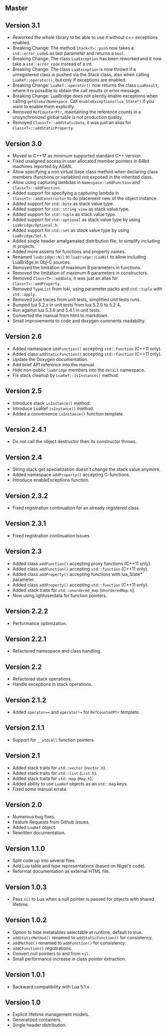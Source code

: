 ## Master

## Version 3.1

* Reworked the whole library to be able to use it without c++ exceptions enabled.
* Breaking Change: The method `Stack<T>::push` now takes a `std::error_code&` as last parameter and returns a `bool`.
* Breaking Change: The class `LuaException` has been reworked and it now take a `std::error_code` instead of a int.
* Breaking Change: The class `LuaException` is now thrown if a unregistered class is pushed via the Stack class, also when calling `LuaRef::operator()`, but only if exceptions are enabled.
* Breaking Change: `LuaRef::operator()` now returns the class `LuaResult`, where it is possible to obtain the call results or error message.
* Breaking Change: LuaBridge does not silently enable exceptions when calling `getGlobalNamespace`. Call `enableExceptions(lua_State*)` if you want to enable them explicitly.
* Removed `RefCounterPtr`, maintaining the reference counts in a unsynchronized global table is not production quality.
* Removed `Class<T>::addStaticData`, it was just an alias for `Class<T>::addStaticProperty`.

## Version 3.0

* Moved to C++17 as minimum supported standard C++ version.
* Fixed unaligned access in user allocated member pointers in 64bit machines reported by ASAN.
* Allow specifying a non virtual base class method when declaring class members (functions or variables) not exposed in the inherited class.
* Allow using capturing lambdas in `Namespace::addFunction` and `Class<T>::addFunction`.
* Added support for specifying a capturing lambda in `Class<T>::addConstructor` to do placement new of the object instance.
* Added support for `std::byte` as stack value type.
* Added support for `std::string_view` as stack value type.
* Added support for `std::tuple` as stack value type.
* Added support for `std::optional` as stack value type by using `LuaBridge/Optional.h`.
* Added support for `std::set` as stack value type by using `LuaBridge/Set.h`.
* Added single header amalgamated distribution file, to simplify including in projects.
* Added more asserts for functions and property names.
* Renamed `luabridge::Nil` to `luabridge::LuaNil` to allow including LuaBridge in Obj-C sources.
* Removed the limitation of maximum 8 parameters in functions.
* Removed the limitation of maximum 8 parameters in constructors.
* Removed `Class<T>::addData`, it was just an alias for `Class<T>::addProperty`.
* Removed `TypeList` from loki, using parameter packs and `std::tuple` with `std::apply`.
* Removed juce traces from unit tests, simplified unit tests runs.
* Bumped lua 5.2.x in unit tests from lua 5.2.0 to 5.2.4.
* Run against lua 5.3.6 and 5.4.1 in unit tests.
* Converted the manual from html to markdown.
* Small improvements to code and doxygen comments readability.

## Version 2.6

* Added namespace `addFunction()` accepting `std::function` (C++11 only).
* Added class `addStaticFunction()` accepting `std::function` (C++11 only).
* Update the Doxygen documentation.
* Add brief API reference into the manual.
* Hide non-public `luabridge` members into the `detail` namespace.
* Fix stack cleanup by `LuaRef::isInstance()` method.

## Version 2.5

* Introduce stack `isInstance()` method.
* Introduce LuaRef `isInstance()` method.
* Added a convenience `isInstance()` function template.

## Version 2.4.1

* Do not call the object destructor then its constructor throws.

## Version 2.4

* String stack get specialization doesn't change the stack value anymore.
* Added namespace `addProperty()` accepting C-functions.
* Introduce enableExceptions function.

## Version 2.3.2

* Fixed registration continuation for an already registered class.

## Version 2.3.1

* Fixed registration continuation issues.

## Version 2.3

* Added class `addFunction()` accepting proxy functions (C++11 only).
* Added class `addFunction()` accepting `std::function` (C++11 only).
* Added class `addProperty()` accepting functions with lua_State* parameter.
* Added class `addProperty()` accepting `std::function` (C++11 only).
* Added stack traits for `std::unordered_map` (`UnorderedMap.h`).
* Now using lightuserdata for function pointers.

## Version 2.2.2

* Performance optimization.

## Version 2.2.1

* Refactored namespace and class handling.

## Version 2.2

* Refactored stack operations.
* Handle exceptions in stack operations.

## Version 2.1.2

* Added `operator==` and `operator!=` for `RefCountedPtr` template.

## Version 2.1.1

* Support for `__stdcall` function pointers.

## Version 2.1

* Added stack traits for `std::vector` (`Vector.h`).
* Added stack traits for `std::list` (`List.h`).
* Added stack traits for `std::map` (`Map.h`).
* Added ability to use `LuaRef` objects as an `std::map` keys.
* Fixed some manual errata.

## Version 2.0

* Numerous bug fixes.
* Feature Requests from Github issues.
* Added `LuaRef` object.
* Rewritten documentation.

## Version 1.1.0

* Split code up into several files.
* Add Lua table and type representations (based on Nigel's code).
* Reformat documentation as external HTML file.

## Version 1.0.3

* Pass `nil` to Lua when a null pointer is passed for objects with shared lifetime.

## Version 1.0.2

* Option to hide metatables selectable at runtime, default to true.
* `addStaticMethod()` renamed to `addStaticFunction()` for consistency.
* `addMethod()` renamed to `addFunction()` for consistency.
* `addCFunction()` registrations.
* Convert null pointers to and from `nil`.
* Small performance increase in class pointer extraction.

## Version 1.0.1

* Backward compatibility with Lua 5.1.x.

## Version 1.0

* Explicit lifetime management models.
* Generalized containers.
* Single header distribution.
